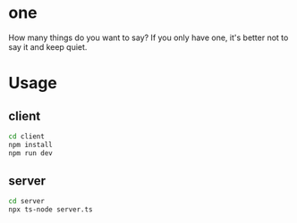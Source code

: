 # one

How many things do you want to say? If you only have one, it's better not to say it and keep quiet.

# Usage

## client

```bash
cd client
npm install
npm run dev
```

## server

```bash
cd server
npx ts-node server.ts
```
